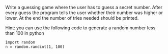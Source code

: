 Write a guessing game where the user has to guess a secret number. After every guess the program tells the user whether their number was higher or lower. At the end the number of tries needed should be printed.

Hint: you can use the following code to generate a random number less than 100 in python

```
import random
n = random.randint(1, 100)
```


